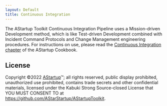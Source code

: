 ```yaml
---
layout: Default
title: Continuous Integration
---
```


The AStartup Toolkit Continuous Integration Pipeline uses a Mission-driven Development method, which is like Test-driven Development combined with Incident Command Protocols and Change Management engineering procedures. For instructions on use, please read the [Continuous Integration chapter]() of the AStartup Cookbook.

## License

Copyright ©2022 [AStartup](https://astartup.net)™; all rights reserved, public display prohibited, unauthorized use prohibited, contains trade secrets and other confidential materials, licensed under the Kabuki Strong Source-closed License that YOU MUST CONSENT TO at <https://github.com/AStarStartup/AStartupToolkit>.

